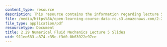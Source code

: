 ```yaml
---
content_type: resource
description: This resource contains the information regarding lecture 5 slides.
file: /media/https%3A/open-learning-course-data-rc.s3.amazonaws.com/2-29-numerical-fluid-mechanics-spring-2015/911ee683a874c35ef3d00b63922e97ce_MIT2_29S15_Lecture5.pdf
file_type: application/pdf
resourcetype: Document
title: 2.29 Numerical Fluid Mechanics Lecture 5 Slides
uid: 911ee683-a874-c35e-f3d0-0b63922e97ce
---
```

